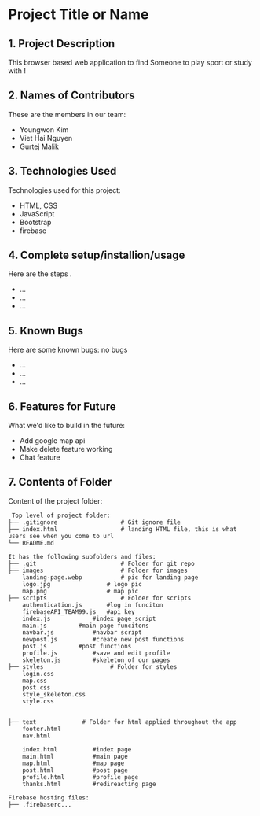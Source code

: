 # Project Title or Name

## 1. Project Description
This browser based web application to find Someone to play sport or study with ! 


## 2. Names of Contributors
These are the members in our team: 
* Youngwon Kim
* Viet Hai Nguyen
* Gurtej Malik
	
## 3. Technologies Used
Technologies used for this project:
* HTML, CSS
* JavaScript
* Bootstrap 
* firebase

## 4. Complete setup/installion/usage
Here are the steps .
* ...
* ...
* ...

## 5. Known Bugs
Here are some known bugs: no bugs
* ...
* ...
* ...

## 6. Features for Future
What we'd like to build in the future:
* Add google map api
* Make delete feature working
* Chat feature
	
## 7. Contents of Folder
Content of the project folder:

```
 Top level of project folder: 
├── .gitignore               	# Git ignore file
├── index.html               	# landing HTML file, this is what users see when you come to url
└── README.md

It has the following subfolders and files:
├── .git                     	# Folder for git repo
├── images                   	# Folder for images
    landing-page.webp        	# pic for landing page
    logo.jpg		     	# logo pic
    map.png 		     	# map pic 
├── scripts                  	# Folder for scripts
    authentication.js		#log in funciton
    firebaseAPI_TEAM99.js	#api key
    index.js			#index page script
    main.js			#main page funcitons
    navbar.js			#navbar script
    newpost.js			#create new post functions
    post.js			#post functions
    profile.js			#save and edit profile
    skeleton.js			#skeleton of our pages 
├── styles                   # Folder for styles
    login.css
    map.css
    post.css
    style_skeleton.css
    style.css
    
    
├── text		     # Folder for html applied throughout the app 
    footer.html
    nav.html
    
    index.html		 	#index page
    main.html			#main page
    map.html			#map page
    post.html			#post page
    profile.html		#profile page
    thanks.html			#redireacting page
    
Firebase hosting files: 
├── .firebaserc...


```


